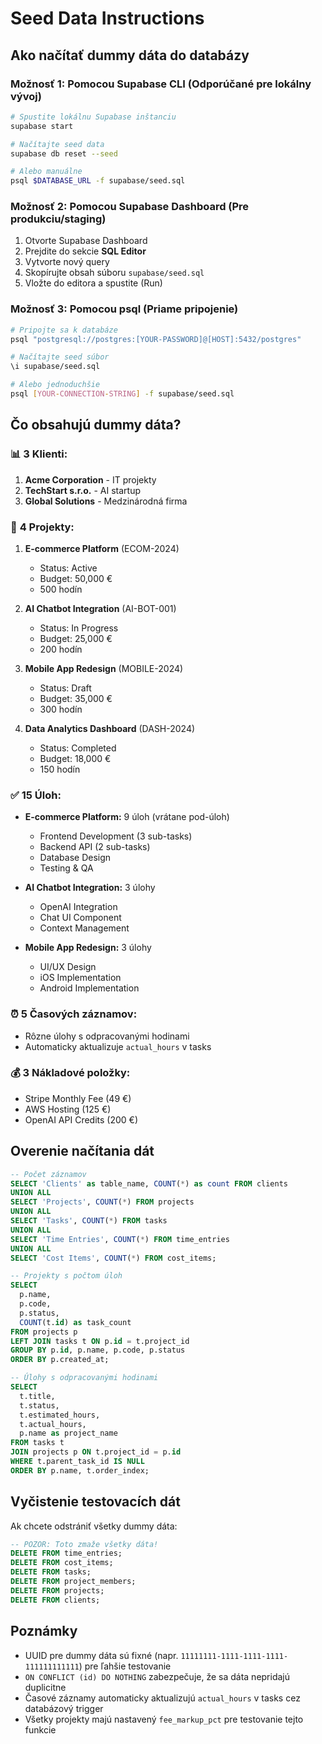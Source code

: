 # Seed Data Instructions

## Ako načítať dummy dáta do databázy

### Možnosť 1: Pomocou Supabase CLI (Odporúčané pre lokálny vývoj)

```bash
# Spustite lokálnu Supabase inštanciu
supabase start

# Načítajte seed data
supabase db reset --seed

# Alebo manuálne
psql $DATABASE_URL -f supabase/seed.sql
```

### Možnosť 2: Pomocou Supabase Dashboard (Pre produkciu/staging)

1. Otvorte Supabase Dashboard
2. Prejdite do sekcie **SQL Editor**
3. Vytvorte nový query
4. Skopírujte obsah súboru `supabase/seed.sql`
5. Vložte do editora a spustite (Run)

### Možnosť 3: Pomocou psql (Priame pripojenie)

```bash
# Pripojte sa k databáze
psql "postgresql://postgres:[YOUR-PASSWORD]@[HOST]:5432/postgres"

# Načítajte seed súbor
\i supabase/seed.sql

# Alebo jednoduchšie
psql [YOUR-CONNECTION-STRING] -f supabase/seed.sql
```

## Čo obsahujú dummy dáta?

### 📊 **3 Klienti:**
1. **Acme Corporation** - IT projekty
2. **TechStart s.r.o.** - AI startup
3. **Global Solutions** - Medzinárodná firma

### 📁 **4 Projekty:**
1. **E-commerce Platform** (ECOM-2024)
   - Status: Active
   - Budget: 50,000 €
   - 500 hodín

2. **AI Chatbot Integration** (AI-BOT-001)
   - Status: In Progress
   - Budget: 25,000 €
   - 200 hodín

3. **Mobile App Redesign** (MOBILE-2024)
   - Status: Draft
   - Budget: 35,000 €
   - 300 hodín

4. **Data Analytics Dashboard** (DASH-2024)
   - Status: Completed
   - Budget: 18,000 €
   - 150 hodín

### ✅ **15 Úloh:**
- **E-commerce Platform:** 9 úloh (vrátane pod-úloh)
  - Frontend Development (3 sub-tasks)
  - Backend API (2 sub-tasks)
  - Database Design
  - Testing & QA

- **AI Chatbot Integration:** 3 úlohy
  - OpenAI Integration
  - Chat UI Component
  - Context Management

- **Mobile App Redesign:** 3 úlohy
  - UI/UX Design
  - iOS Implementation
  - Android Implementation

### ⏰ **5 Časových záznamov:**
- Rôzne úlohy s odpracovanými hodinami
- Automaticky aktualizuje `actual_hours` v tasks

### 💰 **3 Nákladové položky:**
- Stripe Monthly Fee (49 €)
- AWS Hosting (125 €)
- OpenAI API Credits (200 €)

## Overenie načítania dát

```sql
-- Počet záznamov
SELECT 'Clients' as table_name, COUNT(*) as count FROM clients
UNION ALL
SELECT 'Projects', COUNT(*) FROM projects
UNION ALL
SELECT 'Tasks', COUNT(*) FROM tasks
UNION ALL
SELECT 'Time Entries', COUNT(*) FROM time_entries
UNION ALL
SELECT 'Cost Items', COUNT(*) FROM cost_items;

-- Projekty s počtom úloh
SELECT 
  p.name,
  p.code,
  p.status,
  COUNT(t.id) as task_count
FROM projects p
LEFT JOIN tasks t ON p.id = t.project_id
GROUP BY p.id, p.name, p.code, p.status
ORDER BY p.created_at;

-- Úlohy s odpracovanými hodinami
SELECT 
  t.title,
  t.status,
  t.estimated_hours,
  t.actual_hours,
  p.name as project_name
FROM tasks t
JOIN projects p ON t.project_id = p.id
WHERE t.parent_task_id IS NULL
ORDER BY p.name, t.order_index;
```

## Vyčistenie testovacích dát

Ak chcete odstrániť všetky dummy dáta:

```sql
-- POZOR: Toto zmaže všetky dáta!
DELETE FROM time_entries;
DELETE FROM cost_items;
DELETE FROM tasks;
DELETE FROM project_members;
DELETE FROM projects;
DELETE FROM clients;
```

## Poznámky

- UUID pre dummy dáta sú fixné (napr. `11111111-1111-1111-1111-111111111111`) pre ľahšie testovanie
- `ON CONFLICT (id) DO NOTHING` zabezpečuje, že sa dáta nepridajú duplicitne
- Časové záznamy automaticky aktualizujú `actual_hours` v tasks cez databázový trigger
- Všetky projekty majú nastavený `fee_markup_pct` pre testovanie tejto funkcie

